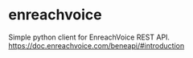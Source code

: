 # enreachvoice
Simple python client for EnreachVoice REST API. https://doc.enreachvoice.com/beneapi/#introduction


    



